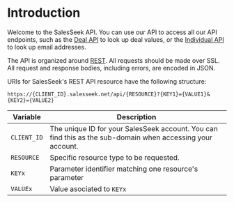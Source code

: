 # Introduction

Welcome to the SalesSeek API. You can use our API to access all our API endpoints, such as the [Deal API](#deal-api) to look up deal values, or the [Individual API](#individual-api) to look up email addresses. 

The API is organized around [REST](http://en.wikipedia.org/wiki/Representational_State_Transfer). All requests should be made over SSL. All request and response bodies, including errors, are encoded in JSON.

URIs for SalesSeek's REST API resource have the following structure:

`https://{CLIENT_ID}.salesseek.net/api/{RESOURCE}?{KEY1}={VALUE1}&{KEY2}={VALUE2}`

Variable |  Description
--------- | ------- 
`CLIENT_ID` | The unique ID for your SalesSeek account. You can find this as the sub-domain when accessing your account. 
`RESOURCE` | Specific resource type to be requested.
`KEYx` | Parameter identifier matching one resource's parameter
`VALUEx` | Value asociated to `KEYx` 